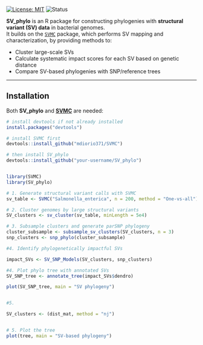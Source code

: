[![License: MIT](https://img.shields.io/badge/License-MIT-yellow.svg)](LICENSE)
![Status](https://img.shields.io/badge/status-work--in--progress-orange)


**SV_phylo** is an R package for constructing phylogenies with **structural variant (SV) data** in bacterial genomes.  
It builds on the [`SVMC`](https://github.com/mdiorio371/SVMC) package, which performs SV mapping and characterization, by providing methods to:

- Cluster large-scale SVs
- Calculate systematic impact scores for each SV based on genetic distance
- Compare SV-based phylogenies with SNP/reference trees  

---

## Installation

Both **SV_phylo** and [**SVMC**](https://github.com/mdiorio371/SVMC) are needed: 

```r
# install devtools if not already installed
install.packages("devtools")

# install SVMC first
devtools::install_github("mdiorio371/SVMC")

# then install SV_phylo
devtools::install_github("your-username/SV_phylo")


library(SVMC)
library(SV_phylo)

# 1. Generate structural variant calls with SVMC
sv_table <- SVMC("Salmonella_enterica", n = 200, method = "One-vs-all")

# 2. Cluster genomes by large structural variants
SV_clusters <- sv_cluster(sv_table, minLength = 5e4)

# 3. Subsample clusters and generate parSNP phylogeny
cluster_subsample <- subsample_sv_clusters(SV_clusters, n = 3)
snp_clusters <- snp_phylo(cluster_subsample)

#4. Identify phylogenetically impactful SVs

impact_SVs <- SV_SNP_Models(SV_clusters, snp_clusters)

#4. Plot phylo tree with annotated SVs
SV_SNP_tree <- annotate_tree(impact_SVs$dendro)

plot(SV_SNP_tree, main = "SV phylogeny")


#5. 

SV_clusters <- (dist_mat, method = "nj")


# 5. Plot the tree
plot(tree, main = "SV-based phylogeny")

```
